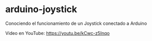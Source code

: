 # arduino-joystick
Conociendo el funcionamiento de un Joystick conectado a Arduino

Video en YouTube: https://youtu.be/kCwc-z5Inqo
